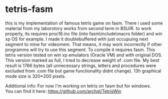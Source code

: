 # tetris-fasm
this is my implementation of famous tetris game on fasm. There i used some material from my laborotory works from second term in BSUIR.
to work properly, its requires proc16.inc file (into fasm\include\macro folder) and win xp OS for example. I made it doublebuffered with just occupuing next segment to mine for videomem. That means, it may work incorrectly if other programms will try to use this segment. 
To compile it requires fasm.
This tetris version tested on win xp emulators (Oracle VM) and with original DOS.
This version marked as full, I tried to decrease weight of .com file. My best result is 1766 bytes (all unnecessary strings, letters and procedures were excluded from .com file but game functionality didnt change).
13h graphical mode size is 320*200 pixels.

Additional info:
For now I'm working on tetris on fasm but for windows. 	
You can find it here: https://github.com/archql/TetrisWin  
